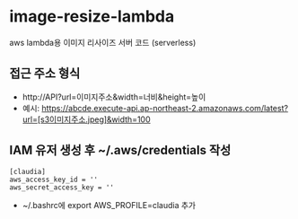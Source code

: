 # image-resize-lambda 
aws lambda용 이미지 리사이즈 서버 코드 (serverless)

## 접근 주소 형식
- http://API?url=이미지주소&width=너비&height=높이
- 예시: https://abcde.execute-api.ap-northeast-2.amazonaws.com/latest?url=[s3이미지주소.jpeg]&width=100

## IAM 유저 생성 후 ~/.aws/credentials 작성
```
[claudia]
aws_access_key_id = '' 
aws_secret_access_key = '' 
```
- ~/.bashrc에 export AWS_PROFILE=claudia 추가
